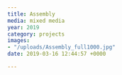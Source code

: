```yaml
---
title: Assembly
media: mixed media
year: 2019
category: projects
images:
- "/uploads/Assembly_full1000.jpg"
date: 2019-03-16 12:44:57 +0000

---
```

